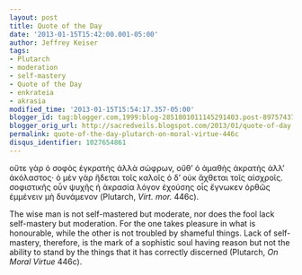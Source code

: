 ```yaml
---
layout: post
title: Quote of the Day
date: '2013-01-15T15:42:00.001-05:00'
author: Jeffrey Keiser
tags:
- Plutarch
- moderation
- self-mastery
- Quote of the Day
- enkrateia
- akrasia
modified_time: '2013-01-15T15:54:17.357-05:00'
blogger_id: tag:blogger.com,1999:blog-2851801011145291403.post-8975743725115171820
blogger_orig_url: http://sacredveils.blogspot.com/2013/01/quote-of-day.html
permalink: quote-of-the-day-plutarch-on-moral-virtue-446c
disqus_identifier: 1027654861
---
```


οὔτε γὰρ ὁ σοφὸς ἐγκρατὴς ἀλλὰ σώφρων, οὔθ’ ὁ ἀμαθὴς ἀκρατὴς ἀλλ’ ἀκόλαστος· ὁ μὲν γὰρ ἥδεται τοῖς καλοῖς ὁ δ’ οὐκ ἄχθεται τοῖς αἰσχροῖς. σοφιστικῆς οὖν ψυχῆς ἡ ἀκρασία λόγον ἐχούσης οἷς ἔγνωκεν ὀρθῶς ἐμμένειν μὴ δυνάμενον (Plutarch, *Virt. mor.* 446c).

The wise man is not self-mastered but moderate, nor does the fool lack self-mastery but moderation. For the one takes pleasure in what is honourable, while the other is not troubled by shameful things. Lack of self-mastery, therefore, is the mark of a sophistic soul having reason but not the ability to stand by the things that it has correctly discerned (Plutarch, *On Moral Virtue* 446c).